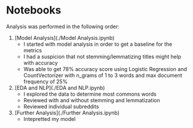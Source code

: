 # Notebooks

Analysis was performed in the following order:

1. [Model Analysis](./Model Analysis.ipynb)
	- I started with model analysis in order to get a baseline for the metrics
	- I had a suspicion that not stemming/lemmatizing titles might help with accuracy
	- Was able to get 78% accuracy score using Logistic Regression and CountVectorizer with n_grams of 1 to 3 words and max document frequency of 25%
2. [EDA and NLP](./EDA and NLP.ipynb)
	- I explored the data to determine most commons words
	- Reviewed with and without stemming and lemmatization
	- Reviewed individual subreddits
3. [Further Analysis](./Further Analysis.ipynb)
	- Intepretted my model